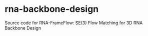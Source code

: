 # rna-backbone-design
Source code for RNA-FrameFlow: SE(3) Flow Matching for 3D RNA Backbone Design
